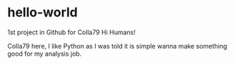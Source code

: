 # hello-world
1st project in Github for Colla79
Hi Humans!

Colla79 here, I like Python as I was told it is simple
wanna make something good for my analysis job.
